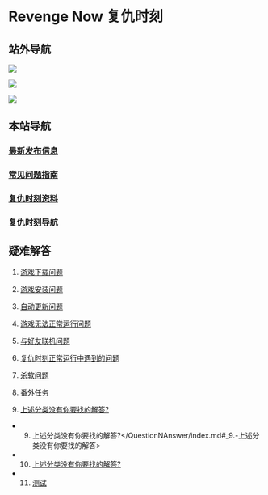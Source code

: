 # Revenge Now 复仇时刻

## 站外导航
[![](https://gitee.com/Zero_Fanker/Revenge-Now-Wiki/raw/master/LOGO_Tieba.jpg)](https://tieba.baidu.com/f?kw=%E5%A4%8D%E4%BB%87%E6%97%B6%E5%88%BB&ie=utf-8)

[![](https://gitee.com/Zero_Fanker/Revenge-Now-Wiki/raw/master/LOGO_Bilibili.jpg)](https://space.bilibili.com/25328668)

[![](https://gitee.com/Zero_Fanker/Revenge-Now-Wiki/raw/master/LOGO_MODDB.jpg)](https://www.moddb.com/mods/revenge-now)

## 本站导航
### [最新发布信息](./Publishment.md)

### [常见问题指南](/QuestionNAnswer/index.md)

### [复仇时刻资料](./复仇时刻资料.md)

### [复仇时刻导航](./链接导航.md)

## 疑难解答 

1. [游戏下载问题](/QuestionNAnswer/index.md#download-question)

2. [游戏安装问题](/QuestionNAnswer/游戏安装问题.md)

3. [自动更新问题](/QuestionNAnswer/index.md#update-problem)

4. [游戏无法正常运行问题](/QuestionNAnswer/index.md#gaming-problem*)

5. [与好友联机问题](/QuestionNAnswer/index.md#_5.-与好友联机问题)

6. [复仇时刻正常运行中遇到的问题](/QuestionNAnswer/index.md#_6.-复仇时刻正常运行中遇到的问题)

7. [杀软问题](/QuestionNAnswer/index.md#_7.-杀软问题)

8. [番外任务](/QuestionNAnswer/index.md#_8.-番外任务)

9. [上述分类没有你要找的解答?](/QuestionNAnswer/index.md#_9.-上述分类没有你要找的解答)

- 9. 上述分类没有你要找的解答?</QuestionNAnswer/index.md#_9.-上述分类没有你要找的解答>

- 10. [上述分类没有你要找的解答?](#上述分类没有你要找的解答)

-  11. [测试](https://revengenowstudio.github.io/docs/#/QuestionNAnswer/%E6%B8%B8%E6%88%8F%E5%AE%89%E8%A3%85%E9%97%AE%E9%A2%98?id=_1%e3%80%81%e4%b8%8b%e8%bd%bd%e5%ae%89%e8%a3%85%e5%8c%85)

